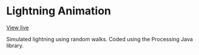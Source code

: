# Lightning Animation
[View live](http://giangd.github.io/Lightning/)

Simulated lightning using random walks. Coded using the Processing Java library.
